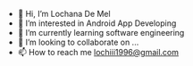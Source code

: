 - 👋 Hi, I’m Lochana De Mel
- 👀 I’m interested in Android App Developing
- 🌱 I’m currently learning software engineering
- 💞️ I’m looking to collaborate on ...
- 📫 How to reach me lochiii1996@gmail.com

<!---
lochdemel/lochdemel is a ✨ special ✨ repository because its `README.md` (this file) appears on your GitHub profile.
You can click the Preview link to take a look at your changes.
--->
